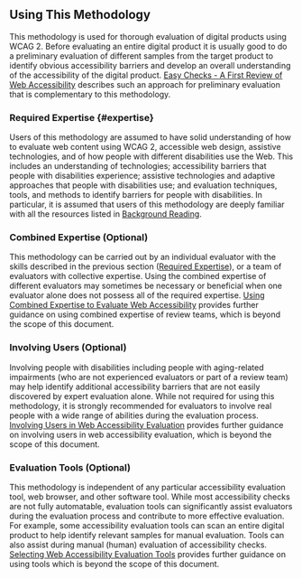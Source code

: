 ## Using This Methodology

This methodology is used for thorough evaluation of digital products using WCAG 2. Before evaluating an entire digital product it is usually good to do a preliminary evaluation of different samples from the target product to identify obvious accessibility barriers and develop an overall understanding of the accessibility of the digital product. [Easy Checks - A First Review of Web Accessibility](https://www.w3.org/WAI/test-evaluate/preliminary/) describes such an approach for preliminary evaluation that is complementary to this methodology.

### Required Expertise {#expertise}

Users of this methodology are assumed to have solid understanding of how to evaluate web content using WCAG 2, accessible web design, assistive technologies, and of how people with different disabilities use the Web. This includes an understanding of technologies; accessibility barriers that people with disabilities experience; assistive technologies and adaptive approaches that people with disabilities use; and evaluation techniques, tools, and methods to identify barriers for people with disabilities. In particular, it is assumed that users of this methodology are deeply familiar with all the resources listed in [Background Reading](#reading).

### Combined Expertise (Optional)

This methodology can be carried out by an individual evaluator with the skills described in the previous section ([Required Expertise](#expertise)), or a team of evaluators with collective expertise. Using the combined expertise of different evaluators may sometimes be necessary or beneficial when one evaluator alone does not possess all of the required expertise. [Using Combined Expertise to Evaluate Web Accessibility](https://www.w3.org/WAI/test-evaluate/combined-expertise/) provides further guidance on using combined expertise of review teams, which is beyond the scope of this document.

### Involving Users (Optional)

Involving people with disabilities including people with aging-related impairments (who are not experienced evaluators or part of a review team) may help identify additional accessibility barriers that are not easily discovered by expert evaluation alone. While not required for using this methodology, it is strongly recommended for evaluators to involve real people with a wide range of abilities during the evaluation process. [Involving Users in Web Accessibility Evaluation](https://www.w3.org/WAI/test-evaluate/involving-users/) provides further guidance on involving users in web accessibility evaluation, which is beyond the scope of this document.

### Evaluation Tools (Optional)

This methodology is independent of any particular accessibility evaluation tool, web browser, and other software tool. While most accessibility checks are not fully automatable, evaluation tools can significantly assist evaluators during the evaluation process and contribute to more effective evaluation. For example, some accessibility evaluation tools can scan an entire digital product to help identify relevant samples for manual evaluation. Tools can also assist during manual (human) evaluation of accessibility checks. [Selecting Web Accessibility Evaluation Tools](https://www.w3.org/WAI/test-evaluate/tools/selecting/) provides further guidance on using tools which is beyond the scope of this document.

